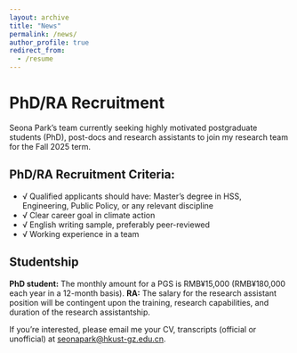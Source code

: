 ```yaml
---
layout: archive
title: "News"
permalink: /news/
author_profile: true
redirect_from:
  - /resume
---
```


# PhD/RA Recruitment
Seona Park’s team currently seeking highly motivated postgraduate students (PhD), post-docs and research assistants to join my research team for the Fall 2025 term.


## PhD/RA Recruitment Criteria:
- √ Qualified applicants should have: Master’s degree in HSS, Engineering, Public Policy, or any relevant discipline
- √ Clear career goal in climate action
- √ English writing sample, preferably peer-reviewed
- √ Working experience in a team

## Studentship
**PhD student:** The monthly amount for a PGS is RMB¥15,000 (RMB¥180,000 each year in a 12-month basis).
**RA:** The salary for the research assistant position will be contingent upon the training, research capabilities, and duration of the research assistantship.

If you’re interested, please email me your CV, transcripts (official or unofficial) at seonapark@hkust-gz.edu.cn. 
